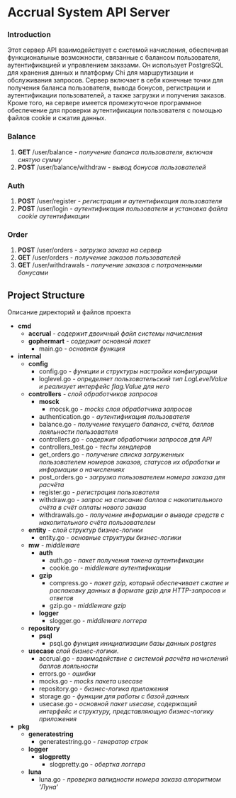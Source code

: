 # Accrual System API Server

### Introduction

Этот сервер API взаимодействует с системой начисления, обеспечивая функциональные возможности, связанные с балансом
пользователя, аутентификацией и управлением заказами. Он использует PostgreSQL для хранения данных и платформу Chi для
маршрутизации и обслуживания запросов.
Сервер включает в себя конечные точки для получения баланса пользователя, вывода бонусов, регистрации и аутентификации
пользователей, а также загрузки и получения заказов.
Кроме того, на сервере имеется промежуточное программное обеспечение для проверки аутентификации пользователя с помощью
файлов cookie и сжатия данных.

### Balance

1. **GET** /user/balance - _получение баланса пользователя, включая снятую сумму_
2. **POST** /user/balance/withdraw - _вывод бонусов пользователей_

### Auth

1. **POST** /user/register - _регистрация и аутентификация пользователя_
2. **POST** /user/login - _аутентификация пользователя и установка файла cookie аутентификации_

### Order

1. **POST** /user/orders - _загрузка заказа на сервер_
2. **GET** /user/orders - _получение заказов пользователей_
3. **GET** /user/withdrawals - _получение заказов с потраченными бонусами_

## Project Structure

Описание директорий и файлов проекта

- **cmd**
    - **accrual** - _содержит двоичный файл системы начисления_
    - **gophermart** - _содержит основной пакет_
        - main.go - _основная функция_
- **internal**
    - **config**
        - config.go - _функции и структуры настройки конфигурации_
        - loglevel.go - _определяет пользовательский тип LogLevelValue и реализует интерфейс flag.Value для него_
    - **controllers** - _слой обработчиков запросов_
        - **mosck**
            - mocsk.go - _mocks слоя обработчика запросов_
        - authentication.go - _аутентификация пользователя_
        - balance.go - _получение текущего баланса, счёта, баллов лояльности пользователя_
        - controllers.go - _содержит обработчики запросов для API_
        - controllers_test.go - _тесты хендлеров_
        - get_orders.go - _получение списка загруженных пользователем номеров заказов, статусов их обработки и информации о начислениях_
        - post_orders.go - _загрузка пользователем номера заказа для расчёта_
        - register.go - _регистрация пользователя_
        - withdraw.go - _запрос на списание баллов с накопительного счёта в счёт оплаты нового заказа_
        - withdrawals.go - _получение информации о выводе средств с накопительного счёта пользователем_
    - **entity** - _слой структур бизнес-логики_
        - entity.go - _основные структуры бизнес-логики_
    - **mw** - _middleware_
        - **auth**
            - auth.go - _пакет получения токена аутентификации_
            - cookie.go - _middleware аутентификации_
        - **gzip**
            - compress.go - _пакет gzip, который обеспечивает сжатие и распаковку данных в формате gzip для HTTP-запросов и ответов_
            - gzip.go - _middleware gzip_
        - **logger**
            - slogger.go - _middleware логгера_
    - **repository**
        - **psql**
            - psql.go _функция инициализации базы данных postgres_
    - **usecase** _слой бизнес-логики_.
        - accrual.go - _взаимодействие с системой расчёта начислений баллов лояльности_
        - errors.go - _ошибки_
        - mocks.go - _mocks пакета usecase_
        - repository.go - _бизнес-логика приложения_
        - storage.go - _функции для работы с базой данных_
        - usecase.go - _основной пакет usecase, содержащий интерфейс и структуру, представляющую бизнес-логику приложения_
- **pkg**
    - **generatestring**
        - generatestring.go - _генератор строк_
    - **logger**
        - **slogpretty**
            - slogpretty.go - _обертка логгера_
    - **luna**
        - luna.go - _проверка валидности номера заказа алгоритмом 'Луна'_

